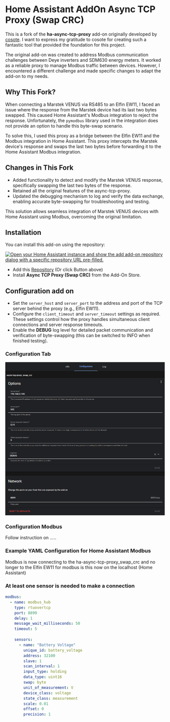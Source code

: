 # Home Assistant AddOn Async TCP Proxy (Swap CRC)

This is a fork of the **ha-async-tcp-proxy** add-on originally developed by [cosote](https://github.com/cosote/ha-async-tcp-proxy). I want to express my gratitude to cosote for creating such a fantastic tool that provided the foundation for this project.

The original add-on was created to address Modbus communication challenges between Deye inverters and SDM630 energy meters. It worked as a reliable proxy to manage Modbus traffic between devices. However, I encountered a different challenge and made specific changes to adapt the add-on to my needs.

## Why This Fork?

When connecting a Marstek VENUS via RS485 to an Elfin EW11, I faced an issue where the response from the Marstek device had its last two bytes swapped. This caused Home Assistant's Modbus integration to reject the response. Unfortunately, the `pymodbus` library used in the integration does not provide an option to handle this byte-swap scenario.

To solve this, I used this proxy as a bridge between the Elfin EW11 and the Modbus integration in Home Assistant. This proxy intercepts the Marstek device's response and swaps the last two bytes before forwarding it to the Home Assistant Modbus integration.

## Changes in This Fork

- Added functionality to detect and modify the Marstek VENUS response, specifically swapping the last two bytes of the response.
- Retained all the original features of the async-tcp-proxy.
- Updated the debugging mechanism to log and verify the data exchange, enabling accurate byte-swapping for troubleshooting and testing.

This solution allows seamless integration of Marstek VENUS devices with Home Assistant using Modbus, overcoming the original limitation.

## Installation

You can install this add-on using the repository:

[![Open your Home Assistant instance and show the add add-on repository dialog with a specific repository URL pre-filled.](https://my.home-assistant.io/badges/supervisor_add_addon_repository.svg)](https://my.home-assistant.io/redirect/supervisor_add_addon_repository/?repository_url=https%3A%2F%2Fgithub.com%2FTurntable67%2Fha-async-tcp-proxy_swap_crc)

- Add this [Repository](https://my.home-assistant.io/redirect/supervisor_add_addon_repository/?repository_url=https%3A%2F%2Fgithub.com%2FTurntable67%2Fha-async-tcp-proxy_swap_crc) (Or click Button above)
- Install **Async TCP Proxy (Swap CRC)** from the Add-On Store.

## Configuration add on 

- Set the `server_host` and `server_port` to the address and port of the TCP server behind the proxy (e.g., Elfin EW11).
- Configure the `client_timeout` and `server_timeout` settings as required. These settings control how the proxy handles simultaneous client connections and server response timeouts.
- Enable the **DEBUG** log level for detailed packet communication and verification of byte-swapping (this can be switched to INFO when finished testing).

### Configuration Tab
![image](https://github.com/Turntable67/ha-async-tcp-proxy_swap_crc/blob/main/2025-01-11%2010_44_59-Home%20Assistant.png)


### Configuration Modbus
Follow instruction on .....

### Example YAML Configuration for Home Assistant Modbus
Modbus is now connecting to the ha-async-tcp-proxy_swap_crc and no longer to the Elfin EW11 for modbus is this now on the localhost (Home Assistant)
### At least one sensor is needed to make a connection

```yaml
modbus:
  - name: modbus_hub
    type: rtuovertcp
    port: 8899
    delay: 1
    message_wait_milliseconds: 50
    timeout: 5

    sensors:
      - name: "Battery Voltage"
        unique_id: battery_voltage
        address: 32100
        slave: 1
        scan_interval: 1
        input_type: holding
        data_type: uint16
        swap: byte
        unit_of_measurement: V
        device_class: voltage
        state_class: measurement
        scale: 0.01
        offset: 0
        precision: 1
